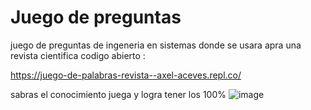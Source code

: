 # Juego de preguntas 
juego de preguntas de ingeneria en sistemas donde se usara apra una revista cientifica codigo abierto :

https://juego-de-palabras-revista--axel-aceves.repl.co/

sabras el conocimiento juega y logra tener los 100%
![image](https://github.com/AxelAceves/preguntas-game/assets/149019864/04243d07-1af7-4b60-9e9c-96a85f23693c)
